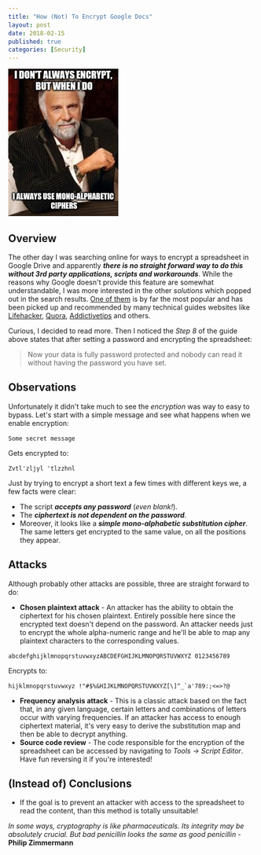 ```yaml
---
title: "How (Not) To Encrypt Google Docs"
layout: post
date: 2018-02-15
published: true
categories: [Security]
---
```


![Logo](/assets/images/crypto-fail.jpg)

## Overview

The other day I was searching online for ways to encrypt a spreadsheet in Google Drive and apparently **_there is no straight forward way to do this without 3rd party applications, scripts and workarounds_**. While the reasons why Google doesn't provide this feature are somewhat understandable, I was more interested in the other _solutions_ which popped out in the search results. [One of them](http://www.skipser.com/p/2/p/password-protect-google-drive-document.html) is by far the most popular and has been picked up and recommended by many technical guides websites like [Lifehacker](https://lifehacker.com/5994296/password-protect-a-google-drive-spreadsheet-with-this-script), [Quora](https://www.quora.com/Is-it-possible-to-create-a-password-protected-Google-doc), [Addictivetips](https://www.addictivetips.com/web/how-to-password-protect-spreadsheets-in-google-drive/) and others.

Curious, I decided to read more. Then I noticed the _Step 8_ of the guide above states that after setting a password and encrypting the spreadsheet:

<blockquote>
  <p>Now your data is fully password protected and nobody can read it without having the password you have set.</p>
</blockquote>

## Observations

Unfortunately it didn't take much to see the _encryption_ was way to easy to bypass. Let's start with a simple message and see what happens when we enable encryption:

```
Some secret message
```

Gets encrypted to:

```
Zvtl'zljyl 'tlzzhnl
```

Just by trying to encrypt a short text a few times with different keys we, a few facts were clear:
* The script **_accepts any password_** (_even blank!_).
* The *__ciphertext is not dependent on the password__*. 
* Moreover, it looks like a **_simple mono-alphabetic substitution cipher_**. The same letters get encrypted to the same value, on all the positions they appear.

## Attacks

Although probably other attacks are possible, three are straight forward to do:

* **Chosen plaintext attack** - An attacker has the ability to obtain the ciphertext for his chosen plaintext. Entirely possible here since the encrypted text doesn't depend on the password. An attacker needs just to encrypt the whole alpha-numeric range and he'll be able to map any plaintext characters to the corresponding values.

```
abcdefghijklmnopqrstuvwxyzABCDEFGHIJKLMNOPQRSTUVWXYZ 0123456789
```

Encrypts to:
```
hijklmnopqrstuvwxyz !"#$%&HIJKLMNOPQRSTUVWXYZ[\]^_`a'789:;<=>?@
```
* **Frequency analysis attack** - This is a classic attack based on the fact that, in any given language, certain letters and combinations of letters occur with varying frequencies. If an attacker has access to enough ciphertext material, it's very easy to derive the substitution map and then be able to decrypt anything.
* **Source code review** - The code responsible for the encryption of the spreadsheet can be accessed by navigating to _Tools → Script Editor_. Have fun reversing it if you're interested!

## (Instead of) Conclusions

* If the goal is to prevent an attacker with access to the spreadsheet to read the content, than this method is totally unsuitable!

_In some ways, cryptography is like pharmaceuticals. Its integrity may be absolutely crucial. But bad penicillin looks the same as good penicillin_ - **Philip Zimmermann**
